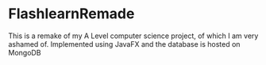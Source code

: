 # FlashlearnRemade

This is a remake of my A Level computer science project, of which I am very ashamed of. Implemented using JavaFX and the
database is hosted on MongoDB
